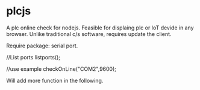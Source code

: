 # plcjs
A plc online check for nodejs. Feasible for displaing plc or IoT devide in any browser.
Unlike traditional c/s software, requires update the client.

Require package: serial port.

//List ports
listports();

//use example
checkOnLine("COM2",9600);

Will add more function in the following.
